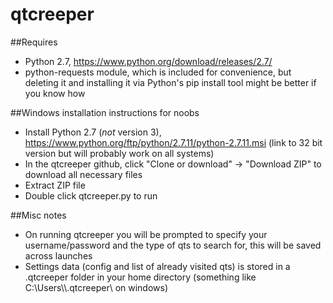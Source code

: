 # qtcreeper

##Requires
* Python 2.7, https://www.python.org/download/releases/2.7/
* python-requests module, which is included for convenience, but deleting it and installing it via Python's pip install tool might be better if you know how

##Windows installation instructions for noobs
* Install Python 2.7 (*not* version 3), https://www.python.org/ftp/python/2.7.11/python-2.7.11.msi (link to 32 bit version but will probably work on all systems)
* In the qtcreeper github, click "Clone or download" -> "Download ZIP" to download all necessary files
* Extract ZIP file
* Double click qtcreeper.py to run

##Misc notes
* On running qtcreeper you will be prompted to specify your username/password and the type of qts to search for, this will be saved across launches
* Settings data (config and list of already visited qts) is stored in a .qtcreeper folder in your home directory (something like C:\\Users\\<Username>\\.qtcreeper\\ on windows)
